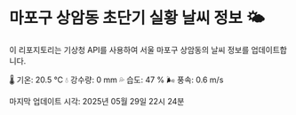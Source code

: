 
# 마포구 상암동 초단기 실황 날씨 정보 🌤️

이 리포지토리는 기상청 API를 사용하여 서울 마포구 상암동의 날씨 정보를 업데이트합니다. 

🌡️ 기온: 20.5 ℃
💧 강수량: 0 mm
💦 습도: 47 %
🌬️ 풍속: 0.6 m/s

마지막 업데이트 시각: 2025년 05월 29일 22시 24분    
